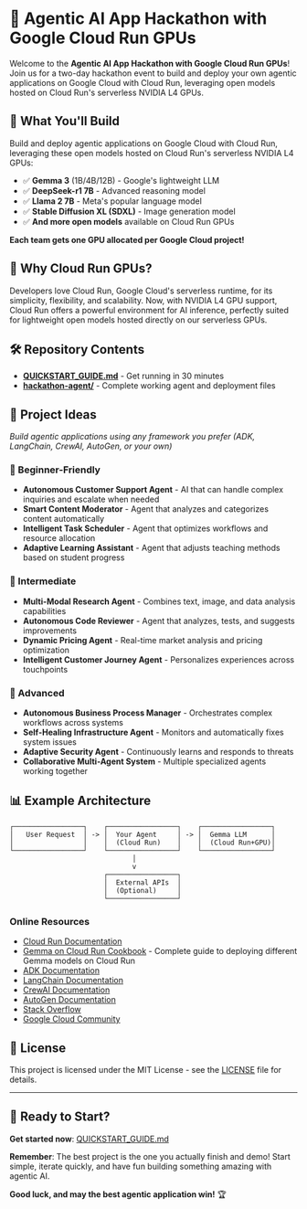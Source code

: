 # 🚀 Agentic AI App Hackathon with Google Cloud Run GPUs

Welcome to the **Agentic AI App Hackathon with Google Cloud Run GPUs**! Join us for a two-day hackathon event to build and deploy your own agentic applications on Google Cloud with Cloud Run, leveraging open models hosted on Cloud Run's serverless NVIDIA L4 GPUs.

## 🎯 What You'll Build

Build and deploy agentic applications on Google Cloud with Cloud Run, leveraging these open models hosted on Cloud Run's serverless NVIDIA L4 GPUs:

- ✅ **Gemma 3** (1B/4B/12B) - Google's lightweight LLM
- ✅ **DeepSeek-r1 7B** - Advanced reasoning model
- ✅ **Llama 2 7B** - Meta's popular language model
- ✅ **Stable Diffusion XL (SDXL)** - Image generation model
- ✅ **And more open models** available on Cloud Run GPUs

**Each team gets one GPU allocated per Google Cloud project!**

## 🚀 Why Cloud Run GPUs?

Developers love Cloud Run, Google Cloud's serverless runtime, for its simplicity, flexibility, and scalability. Now, with NVIDIA L4 GPU support, Cloud Run offers a powerful environment for AI inference, perfectly suited for lightweight open models hosted directly on our serverless GPUs.

## 🛠️ Repository Contents

- [**QUICKSTART_GUIDE.md**](./QUICKSTART_GUIDE.md) - Get running in 30 minutes
- [**hackathon-agent/**](./hackathon-agent/) - Complete working agent and deployment files

## 🎨 Project Ideas

_Build agentic applications using any framework you prefer (ADK, LangChain, CrewAI, AutoGen, or your own)_

### 🔰 Beginner-Friendly

- **Autonomous Customer Support Agent** - AI that can handle complex inquiries and escalate when needed
- **Smart Content Moderator** - Agent that analyzes and categorizes content automatically
- **Intelligent Task Scheduler** - Agent that optimizes workflows and resource allocation
- **Adaptive Learning Assistant** - Agent that adjusts teaching methods based on student progress

### 🌟 Intermediate

- **Multi-Modal Research Agent** - Combines text, image, and data analysis capabilities
- **Autonomous Code Reviewer** - Agent that analyzes, tests, and suggests improvements
- **Dynamic Pricing Agent** - Real-time market analysis and pricing optimization
- **Intelligent Customer Journey Agent** - Personalizes experiences across touchpoints

### 🚀 Advanced

- **Autonomous Business Process Manager** - Orchestrates complex workflows across systems
- **Self-Healing Infrastructure Agent** - Monitors and automatically fixes system issues
- **Adaptive Security Agent** - Continuously learns and responds to threats
- **Collaborative Multi-Agent System** - Multiple specialized agents working together

## 📊 Example Architecture

```
┌─────────────────┐    ┌─────────────────┐    ┌─────────────────┐
│   User Request  │ -> │  Your Agent     │ -> │  Gemma LLM      │
│                 │    │  (Cloud Run)    │    │  (Cloud Run+GPU)│
└─────────────────┘    └─────────────────┘    └─────────────────┘
                              │
                              v
                       ┌─────────────────┐
                       │  External APIs  │
                       │  (Optional)     │
                       └─────────────────┘
```

### Online Resources

- [Cloud Run Documentation](https://cloud.google.com/run/docs)
- [Gemma on Cloud Run Cookbook](https://github.com/google-gemini/gemma-cookbook/blob/main/Demos/Gemma-on-Cloudrun/README.md) - Complete guide to deploying different Gemma models on Cloud Run
- [ADK Documentation](https://google.github.io/adk-docs/)
- [LangChain Documentation](https://python.langchain.com/)
- [CrewAI Documentation](https://docs.crewai.com/)
- [AutoGen Documentation](https://microsoft.github.io/autogen/)
- [Stack Overflow](https://stackoverflow.com/questions/tagged/google-cloud-run)
- [Google Cloud Community](https://cloud.google.com/support/community)

## 📄 License

This project is licensed under the MIT License - see the [LICENSE](LICENSE) file for details.

---

## 🚀 Ready to Start?

**Get started now**: [QUICKSTART_GUIDE.md](./QUICKSTART_GUIDE.md)

**Remember**: The best project is the one you actually finish and demo! Start simple, iterate quickly, and have fun building something amazing with agentic AI.

**Good luck, and may the best agentic application win!** 🏆

